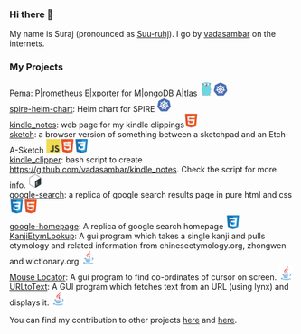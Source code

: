 ### Hi there 👋 
My name is Suraj (pronounced as [Suu-ruhj](https://www.youtube.com/watch?v=pE3oWN995nU)). I go by [vadasambar](https://vadasambar.com/about/) on the internets. 
<!--
**vadasambar/vadasambar** is a ✨ _special_ ✨ repository because its `README.md` (this file) appears on your GitHub profile.

Here are some ideas to get you started:

- 🔭 I’m currently working on ...
- 🌱 I’m currently learning ...
- 👯 I’m looking to collaborate on ...
- 🤔 I’m looking for help with ...
- 💬 Ask me about ...
- 📫 How to reach me: ...
- 😄 Pronouns: ...
- ⚡ Fun fact: ...
-->

### My Projects
[Pema](https://github.com/vadasambar/pema): P|rometheus E|xporter for M|ongoDB A|tlas <img src="https://raw.githubusercontent.com/devicons/devicon/master/icons/go/go-original.svg" alt="Golang" width="25" height="25"/><img src="https://raw.githubusercontent.com/devicons/devicon/master/icons/kubernetes/kubernetes-plain.svg" alt="Kubernetes" width="25" height="25"/>    
[spire-helm-chart](https://github.com/vadasambar/spire-helm-chart): Helm chart for SPIRE <img src="https://raw.githubusercontent.com/devicons/devicon/master/icons/kubernetes/kubernetes-plain.svg" alt="Kubernetes" width="25" height="25"/>  
[kindle_notes](https://github.com/vadasambar/kindle_notes): web page for my kindle clippings<img src="https://raw.githubusercontent.com/devicons/devicon/master/icons/html5/html5-original.svg" alt="HTML5" width="25" height="25"/>    
[sketch](https://github.com/vadasambar/sketch): a browser version of something between a sketchpad and an Etch-A-Sketch <img src="https://raw.githubusercontent.com/devicons/devicon/master/icons/javascript/javascript-original.svg" alt="Javascript" width="25" height="25"/><img src="https://raw.githubusercontent.com/devicons/devicon/master/icons/html5/html5-original.svg" alt="HTML5" width="25" height="25"/><img src="https://raw.githubusercontent.com/devicons/devicon/master/icons/css3/css3-original.svg" alt="CSS3" width="25" height="25"/>    
[kindle_clipper](https://github.com/vadasambar/google-homepage): bash script to create https://github.com/vadasambar/kindle_notes. Check the script for more info. <img src="https://raw.githubusercontent.com/devicons/devicon/master/icons/bash/bash-original.svg" alt="Bash" width="25" height="25"/>  
[google-search](https://github.com/vadasambar/google-search): a replica of google search results page in pure html and css <img src="https://raw.githubusercontent.com/devicons/devicon/master/icons/css3/css3-original.svg" alt="CSS3" width="25" height="25"/><img src="https://raw.githubusercontent.com/devicons/devicon/master/icons/html5/html5-original.svg" alt="HTML5" width="25" height="25"/>   
[google-homepage](https://github.com/vadasambar/google-homepage): A replica of google search homepage <img src="https://raw.githubusercontent.com/devicons/devicon/master/icons/css3/css3-original.svg" alt="CSS3" width="25" height="25"/>  
[KanjiEtymLookup](https://github.com/vadasambar/KanjiEtymLookup): A gui program which takes a single kanji and pulls etymology and related information from chineseetymology.org, zhongwen and wictionary.org <img src="https://raw.githubusercontent.com/devicons/devicon/master/icons/java/java-original.svg" alt="Java" width="25" height="25" />  
[Mouse Locator](https://github.com/vadasambar/Mouse-Locator): A gui program to find co-ordinates of cursor on screen. <img src="https://raw.githubusercontent.com/devicons/devicon/master/icons/java/java-original.svg" alt="Java" width="25" height="25" />  
[URLtoText](https://github.com/vadasambar/URLtoText):  A GUI program which fetches text from an URL (using lynx) and displays it. <img src="https://raw.githubusercontent.com/devicons/devicon/master/icons/java/java-original.svg" alt="Java" width="25" height="25" />

You can find my contribution to other projects [here](https://github.com/pulls?q=author%3Avadasambar+) and [here](https://github.com/issues?q=author%3Avadasambar+). 
